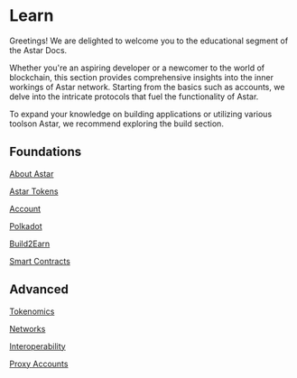 # Learn
Greetings! We are delighted to welcome you to the educational segment of the Astar Docs.

Whether you're an aspiring developer or a newcomer to the world of blockchain, this section provides comprehensive insights into the inner workings of Astar network. Starting from the basics such as accounts, we delve into the intricate protocols that fuel the functionality of Astar.

To expand your knowledge on building applications or utilizing various toolson Astar, we recommend exploring the build section. 

## Foundations
[About Astar](/docs/learn/astar.md)

[Astar Tokens](docs/learn/astar-tokens)

[Account](/docs/learn/Accounts)

[Polkadot](/docs/learn/polkadot_relay)

[Build2Earn](/docs/learn/build2earn)

[Smart Contracts](/docs/learn/smart-contracts)

## Advanced 
[Tokenomics](/docs/learn/tokenomics/)

[Networks](/docs/learn/networks)

[Interoperability](/docs/learn/interoperability/xcm.md)

[Proxy Accounts](/docs/learn/Proxies.md)
